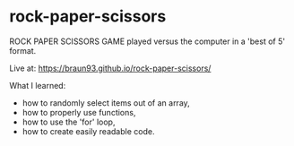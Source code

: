# rock-paper-scissors

ROCK PAPER SCISSORS GAME played versus the computer in a 'best of 5' format.

Live at: https://braun93.github.io/rock-paper-scissors/

What I learned:
- how to randomly select items out of an array,
- how to properly use functions,
- how to use the 'for' loop,
- how to create easily readable code.